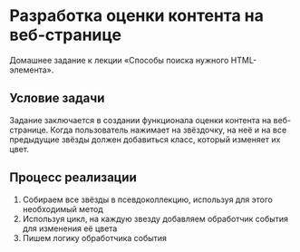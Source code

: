 # Разработка оценки контента на веб-странице

Домашнее задание к лекции «Способы поиска нужного HTML-элемента».

## Условие задачи 

Задание заключается в создании функционала оценки контента на веб-странице. Когда пользователь нажимает на звёздочку, на неё и на все предыдущие звёзды должен добавиться класс, который изменяет их цвет.

## Процесс реализации

1. Собираем все звёзды в псевдоколлекцию, используя для этого необходимый метод
2. Используя цикл, на каждую звезду добавляем обработчик события для изменения её цвета
3. Пишем логику обработчика события
